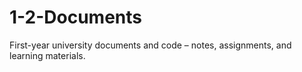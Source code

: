 # 1-2-Documents
First-year university documents and code – notes, assignments, and learning materials.
